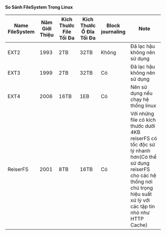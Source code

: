 **So Sánh FileSystem Trong Linux**

|Name FileSystem| Năm Giới Thiệu| Kích Thước File Tối Đa|Kích Thước Ổ Đĩa Tối Đa|Block journaling|Note|
|---------------|---------------|-----------------------|-----------------------|-----------------|---|
|EXT2|1993|2TB|32TB|Không|Đã lạc hậu không nên sử dụng|
|EXT3|1999|2TB|32TB|Có|Đã lạc hậu không nên sử dụng|
|EXT4|2006|16TB|1EB|Có|Nên sử dụng nếu chạy hệ thống linux|
|ReiserFS|2001|8TB|16TB|Có|Với những file có kích thước dưới 4KB reiserFS có tốc độc sử lý nhanh hơn(Có thể sử dụng reiserFS cho các hệ thống nơi chú trọng hiệu suất xử lý với các tập tin nhỏ như HTTP Cache)|
